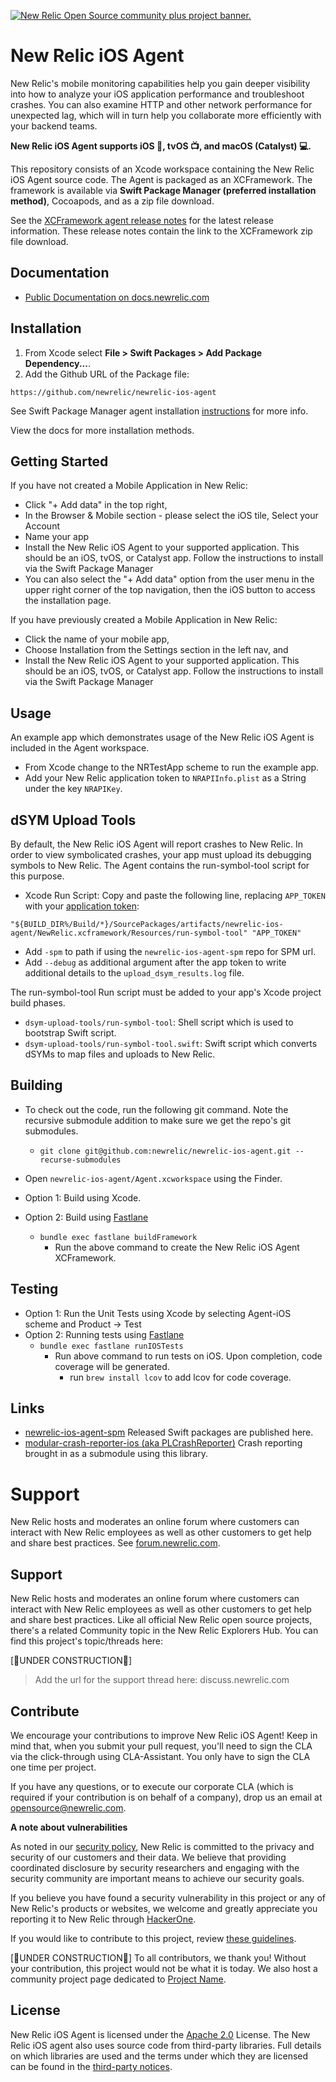 <a href="https://opensource.newrelic.com/oss-category/#community-plus"><picture><source media="(prefers-color-scheme: dark)" srcset="https://github.com/newrelic/opensource-website/raw/main/src/images/categories/dark/Community_Plus.png"><source media="(prefers-color-scheme: light)" srcset="https://github.com/newrelic/opensource-website/raw/main/src/images/categories/Community_Plus.png"><img alt="New Relic Open Source community plus project banner." src="https://github.com/newrelic/opensource-website/raw/main/src/images/categories/Community_Plus.png"></picture></a>

# New Relic iOS Agent
New Relic's mobile monitoring capabilities help you gain deeper visibility into how to analyze your iOS application performance and troubleshoot crashes. You can also examine HTTP and other network performance for unexpected lag, which will in turn help you collaborate more efficiently with your backend teams.

**New Relic iOS Agent supports iOS 📱, tvOS 📺, and macOS (Catalyst) 💻.**

This repository consists of an Xcode workspace containing the New Relic iOS Agent source code. The Agent is packaged as an XCFramework.  The framework is available via **Swift Package Manager (preferred installation method)**, Cocoapods, and as a zip file download.

See the [XCFramework agent release notes](https://docs.newrelic.com/docs/release-notes/mobile-release-notes/xcframework-release-notes/) for the latest release information. These release notes contain the link to the XCFramework zip file download.

## Documentation
- [Public Documentation on docs.newrelic.com](https://docs.newrelic.com/docs/mobile-monitoring/new-relic-mobile-ios/get-started/introduction-new-relic-mobile-ios)

## Installation
1. From Xcode select **File > Swift Packages > Add Package Dependency...**.
2. Add the Github URL of the Package file:
  
  ```
  https://github.com/newrelic/newrelic-ios-agent
  ```
See Swift Package Manager agent installation [instructions](https://docs.newrelic.com/docs/mobile-monitoring/new-relic-mobile-ios/installation/spm-installation/) for more info.

View the docs for more installation methods.

## Getting Started
If you have not created a Mobile Application in New Relic:

* Click "+ Add data" in the top right,
* In the Browser & Mobile section - please select the iOS tile, Select your Account
* Name your app
* Install the New Relic iOS Agent to your supported application. This should be an iOS, tvOS, or Catalyst app. Follow the instructions to install via the Swift Package Manager
* You can also select the "+ Add data" option from the user menu in the upper right corner of the top navigation, then the iOS button to access the installation page.

If you have previously created a Mobile Application in New Relic:

* Click the name of your mobile app,
* Choose Installation from the Settings section in the left nav, and
* Install the New Relic iOS Agent to your supported application. This should be an iOS, tvOS, or Catalyst app. Follow the instructions to install via the Swift Package Manager

## Usage
An example app which demonstrates usage of the New Relic iOS Agent is included in the Agent workspace. 

- From Xcode change to the NRTestApp scheme to run the example app.
- Add your New Relic application token to `NRAPIInfo.plist` as a String under the key `NRAPIKey`.

## dSYM Upload Tools

By default, the New Relic iOS Agent will report crashes to New Relic. In order to view symbolicated crashes, your app must upload its debugging symbols to New Relic. The Agent contains the run-symbol-tool script for this purpose.

- Xcode Run Script: Copy and paste the following line, replacing `APP_TOKEN` with your [application token](https://docs.newrelic.com/docs/mobile-monitoring/new-relic-mobile/maintenance/viewing-your-application-token):
```
"${BUILD_DIR%/Build/*}/SourcePackages/artifacts/newrelic-ios-agent/NewRelic.xcframework/Resources/run-symbol-tool" "APP_TOKEN"
```
- Add `-spm` to path if using the `newrelic-ios-agent-spm` repo for SPM url.
- Add `--debug` as additional argument after the app token to write additional details to the `upload_dsym_results.log` file.

The run-symbol-tool Run script must be added to your app's Xcode project build phases.

- `dsym-upload-tools/run-symbol-tool`: Shell script which is used to bootstrap Swift script.
- `dsym-upload-tools/run-symbol-tool.swift`: Swift script which converts dSYMs to map files and uploads to New Relic.

## Building
- To check out the code, run the following git command. Note the recursive submodule addition to make sure we get the repo's git submodules.
    - `git clone git@github.com:newrelic/newrelic-ios-agent.git --recurse-submodules`

- Open `newrelic-ios-agent/Agent.xcworkspace` using the Finder.
- Option 1: Build using Xcode.
- Option 2: Build using [Fastlane](https://docs.fastlane.tools/)
    - `bundle exec fastlane buildFramework`
        - Run the above command to create the New Relic iOS Agent XCFramework.

## Testing
- Option 1: Run the Unit Tests using Xcode by selecting Agent-iOS scheme and Product -> Test
- Option 2: Running tests using [Fastlane](https://docs.fastlane.tools/)
    - `bundle exec fastlane runIOSTests`
        - Run above command to run tests on iOS. Upon completion, code coverage will be generated. 
            - run `brew install lcov` to add lcov for code coverage.

## Links
- [newrelic-ios-agent-spm](https://github.com/newrelic/newrelic-ios-agent-spm) Released Swift packages are published here. 
- [modular-crash-reporter-ios (aka PLCrashReporter)](https://github.com/microsoft/plcrashreporter) Crash reporting brought in as a submodule using this library.

# Support

New Relic hosts and moderates an online forum where customers can interact with New Relic employees as well as other customers to get help and share best practices. See [forum.newrelic.com](https://forum.newrelic.com/).

## Support

New Relic hosts and moderates an online forum where customers can interact with New Relic employees as well as other customers to get help and share best practices. Like all official New Relic open source projects, there's a related Community topic in the New Relic Explorers Hub. You can find this project's topic/threads here:

[🚧UNDER CONSTRUCTION🚧]
>Add the url for the support thread here: discuss.newrelic.com

## Contribute

We encourage your contributions to improve New Relic iOS Agent! Keep in mind that, when you submit your pull request, you'll need to sign the CLA via the click-through using CLA-Assistant. You only have to sign the CLA one time per project.

If you have any questions, or to execute our corporate CLA (which is required if your contribution is on behalf of a company), drop us an email at opensource@newrelic.com.

**A note about vulnerabilities**

As noted in our [security policy](../../security/policy), New Relic is committed to the privacy and security of our customers and their data. We believe that providing coordinated disclosure by security researchers and engaging with the security community are important means to achieve our security goals.

If you believe you have found a security vulnerability in this project or any of New Relic's products or websites, we welcome and greatly appreciate you reporting it to New Relic through [HackerOne](https://hackerone.com/newrelic).

If you would like to contribute to this project, review [these guidelines](./CONTRIBUTING.md).

[🚧UNDER CONSTRUCTION🚧]
To all contributors, we thank you!  Without your contribution, this project would not be what it is today.  We also host a community project page dedicated to [Project Name](<LINK TO https://opensource.newrelic.com/projects/... PAGE>).

## License
New Relic iOS Agent is licensed under the [Apache 2.0](http://apache.org/licenses/LICENSE-2.0.txt) License.
The New Relic iOS agent also uses source code from third-party libraries. Full details on which libraries are used and the terms under which they are licensed can be found  in the [third-party notices](./THIRD_PARTY_NOTICES.md).
